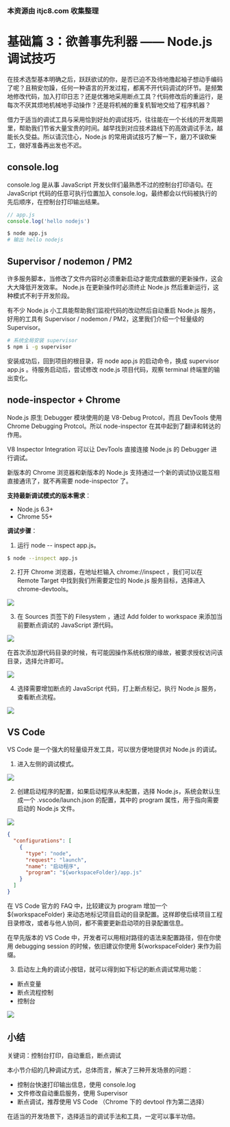 ### 本资源由 itjc8.com 收集整理
# 基础篇 3：欲善事先利器 —— Node.js 调试技巧

在技术选型基本明确之后，跃跃欲试的你，是否已迫不及待地撸起袖子想动手编码了呢？且稍安勿躁，任何一种语言的开发过程，都离不开代码调试的环节。是频繁地修改代码，加入打印日志？还是优雅地采用断点工具？代码修改后的重运行，是每次不厌其烦地机械地手动操作？还是将机械的重复机智地交给了程序机器？

借力于适当的调试工具与采用恰到好处的调试技巧，往往能在一个长线的开发周期里，帮助我们节省大量宝贵的时间。越早找到对应技术路线下的高效调试手法，越能长久受益。所以请沉住心，Node.js 的常用调试技巧了解一下，磨刀不误砍柴工，做好准备再出发也不迟。

## console.log

console.log 是从事 JavaScript 开发伙伴们最熟悉不过的控制台打印语句。在 JavaScript 代码的任意可执行位置加入 console.log，最终都会以代码被执行的先后顺序，在控制台打印输出结果。

```js
// app.js
console.log('hello nodejs')
```

``` bash
$ node app.js
# 输出 hello nodejs
```

## Supervisor / nodemon / PM2

许多服务脚本，当修改了文件内容时必须重新启动才能完成数据的更新操作，这会大大降低开发效率。 
Node.js 在更新操作时必须终止 Node.js 然后重新运行，这种模式不利于开发阶段。 

有不少 Node.js 小工具能帮助我们监视代码的改动然后自动重启 Node.js 服务，好用的工具有 Supervisor / nodemon / PM2，这里我们介绍一个轻量级的 Supervisor。

```bash
# 系统全局安装 supervisor
$ npm i -g supervisor
```

安装成功后，回到项目的根目录，将 node app.js 的启动命令，换成 supervisor app.js 。待服务启动后，尝试修改 node.js 项目代码，观察 terminal 终端里的输出变化。

##  node-inspector + Chrome

Node.js 原生 Debugger 模块使用的是 V8-Debug Protcol，而且 DevTools 使用 Chrome Debugging Protcol。所以 node-inspector 在其中起到了翻译和转达的作用。

V8 Inspector Integration 可以让 DevTools 直接连接 Node.js 的 Debugger 进行调试。

新版本的 Chrome 浏览器和新版本的 Node.js 支持通过一个新的调试协议能互相直接通讯了，就不再需要 node-inspector 了。

**支持最新调试模式的版本需求**：

- Node.js 6.3+
- Chrome 55+

**调试步骤**：

1. 运行 node -- inspect app.js。

``` bash
$ node --inspect app.js
```

2. 打开 Chrome 浏览器，在地址栏输入 chrome://inspect ，我们可以在 Remote Target 中找到我们所需要定位的 Node.js 服务目标，选择进入 chrome-devtools。

![](https://user-gold-cdn.xitu.io/2018/9/3/1659bc5e088ee71d?w=1408&h=824&f=jpeg&s=138540)

3. 在 Sources 页签下的 Filesystem ，通过 Add folder to workspace 来添加当前要断点调试的 JavaScript 源代码。

![](https://user-gold-cdn.xitu.io/2018/9/3/1659bc642183e9af?w=1446&h=806&f=jpeg&s=89165)

在首次添加源代码目录的时候，有可能因操作系统权限的缘故，被要求授权访问该目录，选择允许即可。

![](https://user-gold-cdn.xitu.io/2018/9/3/1659bc75a77d18b4?w=1568&h=660&f=jpeg&s=147536)

4. 选择需要增加断点的 JavaScript 代码，打上断点标记，执行 Node.js 服务，查看断点流程。

![](https://user-gold-cdn.xitu.io/2018/9/3/1659bc789b1b96a9?w=1562&h=904&f=jpeg&s=309182)

## VS Code

VS Code 是一个强大的轻量级开发工具，可以很方便地提供对 Node.js 的调试。

1. 进入左侧的调试模式。

![](https://user-gold-cdn.xitu.io/2018/9/3/1659bc93f9f69f9b?w=842&h=860&f=jpeg&s=44353)

2. 创建启动程序的配置，如果启动程序从未配置，选择 Node.js，系统会默认生成一个 .vscode/launch.json 的配置，其中的 program 属性，用于指向需要启动的 Node.js 文件。

![](https://user-gold-cdn.xitu.io/2018/9/3/1659bcb81265bad4?w=1558&h=350&f=jpeg&s=54885)
```json
{
  "configurations": [
    {
      "type": "node",
      "request": "launch",
      "name": "启动程序",
      "program": "${workspaceFolder}/app.js"
    }
  ]
}
```

在 VS Code 官方的 FAQ 中，比较建议为 program 增加一个 ${workspaceFolder}  来动态地标记项目启动的目录配置。这样即使后续项目工程目录修改，或者与他人协同，都不需要更新启动项的目录配置信息。

在早先版本的 VS Code 中，开发者可以用相对路径的语法来配置路径，但在你使用  debugging session 的时候，依旧建议你使用 ${workspaceFolder} 来作为前缀。

3. 启动左上角的调试小按钮，就可以得到如下标记的断点调试常用功能：

- 断点变量
- 断点流程控制
- 控制台


![](https://user-gold-cdn.xitu.io/2018/9/3/1659bd3e6428fb63?w=2220&h=1494&f=jpeg&s=559871)

## 小结

关键词：控制台打印，自动重启，断点调试

本小节介绍的几种调试方式，总体而言，解决了三种开发场景的问题：
- 控制台快速打印输出信息，使用 console.log
- 文件修改自动重启服务，使用 Supervisor
- 断点调试，推荐使用 VS Code （Chrome 下的 devtool 作为第二选择）

在适当的开发场景下，选择适当的调试手法和工具，一定可以事半功倍。